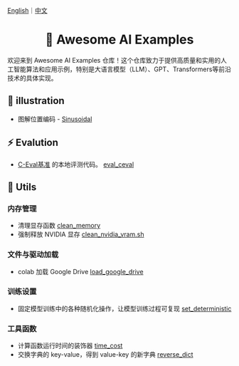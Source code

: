 [English](README.md)｜[中文](README_ZH.md)

<h1 align="center">
  📜 Awesome AI Examples
</h1>

欢迎来到 Awesome AI Examples 仓库！这个仓库致力于提供高质量和实用的人工智能算法和应用示例，特别是大语言模型（LLM）、GPT、Transformers等前沿技术的具体实现。


## 💫 illustration 
- 图解位置编码 - [Sinusoidal](illustration/位置编码-Sinusoidal.ipynb)

## ⚡️ Evalution
- [C-Eval基准](https://cevalbenchmark.com/) 的本地评测代码。 [eval_ceval](evaluate/eval_ceval.py)

## 🔧 Utils
### 内存管理
- 清理显存函数 [clean_memory](utils/clean_memory.py)
- 强制释放 NVIDIA 显存 [clean_nvidia_vram.sh](utils/clean_nvidia_vram.sh)

### 文件与驱动加载
- colab 加载 Google Drive [load_google_drive](utils/load_google_drive.py)

### 训练设置
- 固定模型训练中的各种随机化操作，让模型训练过程可复现 [set_deterministic](utils/set_deterministic.py)

### 工具函数
- 计算函数运行时间的装饰器 [time_cost](utils/time_cost.py)
- 交换字典的 key-value，得到 value-key 的新字典 [reverse_dict](utils/reverse_dict.py)





